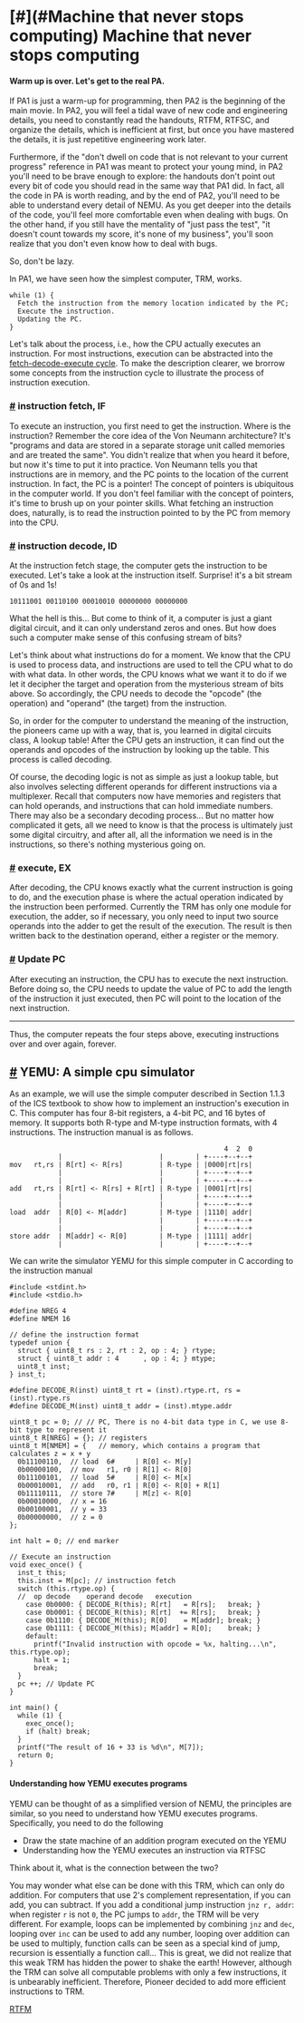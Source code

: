 [#](#Machine that never stops computing) Machine that never stops computing
=====================

#### Warm up is over. Let's get to the real PA.

If PA1 is just a warm-up for programming, then PA2 is the beginning of the main movie. In PA2, you will feel a tidal wave of new code and engineering details, you need to constantly read the handouts, RTFM, RTFSC, and organize the details, which is inefficient at first, but once you have mastered the details, it is just repetitive engineering work later.

Furthermore, if the "don't dwell on code that is not relevant to your current progress" reference in PA1 was meant to protect your young mind, in PA2 you'll need to be brave enough to explore: the handouts don't point out every bit of code you should read in the same way that PA1 did. In fact, all the code in PA is worth reading, and by the end of PA2, you'll need to be able to understand every detail of NEMU. As you get deeper into the details of the code, you'll feel more comfortable even when dealing with bugs. On the other hand, if you still have the mentality of "just pass the test", "it doesn't count towards my score, it's none of my business", you'll soon realize that you don't even know how to deal with bugs.

So, don't be lazy.

In PA1, we have seen how the simplest computer, TRM, works.

    while (1) {
      Fetch the instruction from the memory location indicated by the PC;
      Execute the instruction.
      Updating the PC.
    }
    

Let's talk about the process, i.e., how the CPU actually executes an instruction. For most instructions, execution can be abstracted into the [fetch-decode-execute cycle](https://en.wikipedia.org/wiki/Instruction_cycle). To make the description clearer, we brorrow some concepts from the instruction cycle to illustrate the process of instruction execution.

### [#](#instruction-fetch-if) instruction fetch, IF

To execute an instruction, you first need to get the instruction. Where is the instruction? Remember the core idea of the Von Neumann architecture? It's "programs and data are stored in a separate storage unit called memories and are treated the same". You didn't realize that when you heard it before, but now it's time to put it into practice. Von Neumann tells you that instructions are in memory, and the PC points to the location of the current instruction. In fact, the PC is a pointer! The concept of pointers is ubiquitous in the computer world. If you don't feel familiar with the concept of pointers, it's time to brush up on your pointer skills. What fetching an instruction does, naturally, is to read the instruction pointed to by the PC from memory into the CPU.

### [#](#instruction-decode-id) instruction decode, ID

At the instruction fetch stage, the computer gets the instruction to be executed. Let's take a look at the instruction itself. Surprise! it's a bit stream of 0s and 1s!

    10111001 00110100 00010010 00000000 00000000
    

What the hell is this... But come to think of it, a computer is just a giant digital circuit, and it can only understand zeros and ones. But how does such a computer make sense of this confusing stream of bits?

Let's think about what instructions do for a moment. We know that the CPU is used to process data, and instructions are used to tell the CPU what to do with what data. In other words, the CPU knows what we want it to do if we let it decipher the target and operation from the mysterious stream of bits above. So accordingly, the CPU needs to decode the "opcode" (the operation) and "operand" (the target) from the instruction.

So, in order for the computer to understand the meaning of the instruction, the pioneers came up with a way, that is, you learned in digital circuits class, A lookup table! After the CPU gets an instruction, it can find out the operands and opcodes of the instruction by looking up the table. This process is called decoding.

Of course, the decoding logic is not as simple as just a lookup table, but also involves selecting different operands for different instructions via a multiplexer. Recall that computers now have memories and registers that can hold operands, and instructions that can hold immediate numbers. There may also be a secondary decoding process... But no matter how complicated it gets, all we need to know is that the process is ultimately just some digital circuitry, and after all, all the information we need is in the instructions, so there's nothing mysterious going on.

### [#](#execute-ex) execute, EX

After decoding, the CPU knows exactly what the current instruction is going to do, and the execution phase is where the actual operation indicated by the instruction been performed. Currently the TRM has only one module for execution, the adder, so if necessary, you only need to input two source operands into the adder to get the result of the execution. The result is then written back to the destination operand, either a register or the memory.

### [#](#Update-pc) Update PC

After executing an instruction, the CPU has to execute the next instruction. Before doing so, the CPU needs to update the value of PC to add the length of the instruction it just executed, then PC will point to the location of the next instruction.

* * *

Thus, the computer repeats the four steps above, executing instructions over and over again, forever.

[#](#yemu-A-simple-cpu-simulator) YEMU: A simple cpu simulator
----------------------------------------

As an example, we will use the simple computer described in Section 1.1.3 of the ICS textbook to show how to implement an instruction's execution in C. This computer has four 8-bit registers, a 4-bit PC, and 16 bytes of memory. It supports both R-type and M-type instruction formats, with 4 instructions. The instruction manual is as follows.

                                                         4  2  0
                |                        |        | +----+--+--+
    mov   rt,rs | R[rt] <- R[rs]         | R-type | |0000|rt|rs|
                |                        |        | +----+--+--+
                |                        |        | +----+--+--+
    add   rt,rs | R[rt] <- R[rs] + R[rt] | R-type | |0001|rt|rs|
                |                        |        | +----+--+--+
                |                        |        | +----+--+--+
    load  addr  | R[0] <- M[addr]        | M-type | |1110| addr|
                |                        |        | +----+--+--+
                |                        |        | +----+--+--+
    store addr  | M[addr] <- R[0]        | M-type | |1111| addr|
                |                        |        | +----+--+--+
    

We can write the simulator YEMU for this simple computer in C according to the instruction manual

    #include <stdint.h>
    #include <stdio.h>
    
    #define NREG 4
    #define NMEM 16
    
    // define the instruction format
    typedef union {
      struct { uint8_t rs : 2, rt : 2, op : 4; } rtype;
      struct { uint8_t addr : 4      , op : 4; } mtype;
      uint8_t inst;
    } inst_t;
    
    #define DECODE_R(inst) uint8_t rt = (inst).rtype.rt, rs = (inst).rtype.rs
    #define DECODE_M(inst) uint8_t addr = (inst).mtype.addr
    
    uint8_t pc = 0; // // PC, There is no 4-bit data type in C, we use 8-bit type to represent it
    uint8_t R[NREG] = {}; // registers
    uint8_t M[NMEM] = {   // memory, which contains a program that calculates z = x + y
      0b11100110,  // load  6#     | R[0] <- M[y]
      0b00000100,  // mov   r1, r0 | R[1] <- R[0]
      0b11100101,  // load  5#     | R[0] <- M[x]
      0b00010001,  // add   r0, r1 | R[0] <- R[0] + R[1]
      0b11110111,  // store 7#     | M[z] <- R[0]
      0b00010000,  // x = 16
      0b00100001,  // y = 33
      0b00000000,  // z = 0
    };
    
    int halt = 0; // end marker
    
    // Execute an instruction
    void exec_once() {
      inst_t this;
      this.inst = M[pc]; // instruction fetch
      switch (this.rtype.op) {
      //  op decode    operand decode   execution
        case 0b0000: { DECODE_R(this); R[rt]   = R[rs];   break; }
        case 0b0001: { DECODE_R(this); R[rt]  += R[rs];   break; }
        case 0b1110: { DECODE_M(this); R[0]    = M[addr]; break; }
        case 0b1111: { DECODE_M(this); M[addr] = R[0];    break; }
        default:
          printf("Invalid instruction with opcode = %x, halting...\n", this.rtype.op);
          halt = 1;
          break;
      }
      pc ++; // Update PC
    }
    
    int main() {
      while (1) {
        exec_once();
        if (halt) break;
      }
      printf("The result of 16 + 33 is %d\n", M[7]);
      return 0;
    }
    

#### Understanding how YEMU executes programs

YEMU can be thought of as a simplified version of NEMU, the principles are similar, so you need to understand how YEMU executes programs. Specifically, you need to do the following

*   Draw the state machine of an addition program executed on the YEMU
*   Understanding how the YEMU executes an instruction via RTFSC

Think about it, what is the connection between the two?

You may wonder what else can be done with this TRM, which can only do addition. For computers that use 2's complement representation, if you can add, you can subtract. If you add a conditional jump instruction `jnz r, addr`: when register `r` is not `0`, the PC jumps to `addr`, the TRM will be very different. For example, loops can be implemented by combining `jnz` and `dec`, looping over `inc` can be used to add any number, looping over addition can be used to multiply, function calls can be seen as a special kind of jump, recursion is essentially a function call... This is great, we did not realize that this weak TRM has hidden the power to shake the earth! However, although the TRM can solve all computable problems with only a few instructions, it is unbearably inefficient. Therefore, Pioneer decided to add more efficient instructions to TRM.

[RTFM](/docs/ics-pa/2.2.html)